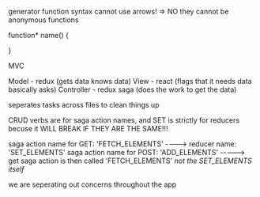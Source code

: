 generator function syntax cannot use arrows! => NO
they cannot be anonymous functions

function* name() {
    
}

MVC

Model - redux (gets data knows data)
View - react (flags that it needs data basically asks)
Controller - redux saga (does the work to get the data)

seperates tasks across files to clean things up

CRUD verbs are for saga action names, and SET is strictly for reducers becuse it WILL BREAK IF THEY ARE THE SAME!!!

saga action name for GET: 'FETCH_ELEMENTS' ----> reducer name: 'SET_ELEMENTS'
saga action name for POST: 'ADD_ELEMENTS' -----> get saga action is then called 'FETCH_ELEMENTS' *not the SET_ELEMENTS itself*

we are seperating out concerns throughout the app